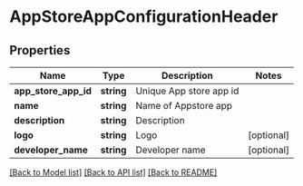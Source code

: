 # AppStoreAppConfigurationHeader

## Properties
Name | Type | Description | Notes
------------ | ------------- | ------------- | -------------
**app_store_app_id** | **string** | Unique App store app id | 
**name** | **string** | Name of Appstore app | 
**description** | **string** | Description | 
**logo** | **string** | Logo | [optional] 
**developer_name** | **string** | Developer name | [optional] 

[[Back to Model list]](../README.md#documentation-for-models) [[Back to API list]](../README.md#documentation-for-api-endpoints) [[Back to README]](../README.md)


